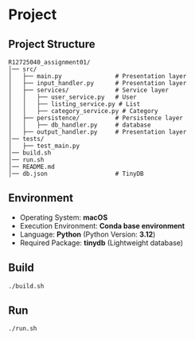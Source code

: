 # Project

## Project Structure
``` 
R12725040_assignment01/
│── src/
│   ├── main.py               # Presentation layer
│   ├── input_handler.py      # Presentation layer
│   ├── services/             # Service layer
│   │   ├── user_service.py   # User
│   │   ├── listing_service.py # List
│   │   ├── category_service.py # Category
│   ├── persistence/          # Persistence layer
│   │   ├── db_handler.py     # database
│   ├── output_handler.py     # Presentation layer
│── tests/
│   ├── test_main.py
│── build.sh
│── run.sh
│── README.md
│── db.json                   # TinyDB
``` 

## Environment
- Operating System: **macOS**
- Execution Environment: **Conda base environment**
- Language: **Python** (Python Version: **3.12**)
- Required Package: **tinydb** (Lightweight database)

## Build
```
./build.sh
```

## Run
```
./run.sh
```
